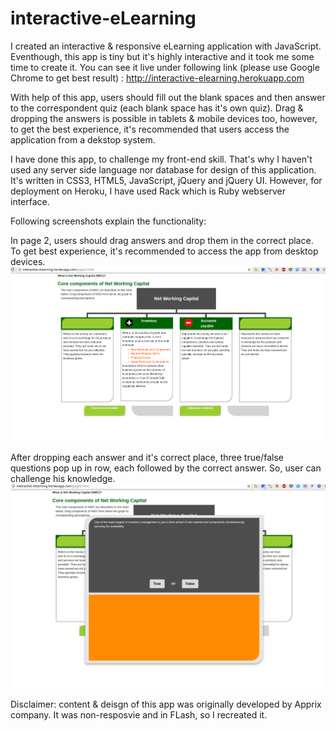 # interactive-eLearning


I created an interactive & responsive eLearning application with JavaScript. Eventhough,  this app is tiny but it's highly interactive and it took me some time to create it. You can see it live under following link (please use Google Chrome to get best result) : http://interactive-elearning.herokuapp.com

With help of this app, users should fill out the blank spaces and then answer to the correspondent quiz (each blank space has it's own quiz). Drag & dropping the answers is possible in tablets & mobile devices too, however, to get the best experience, it's recommended that users access the application from a dekstop system. 


I have done this app, to challenge my front-end skill. That's why I haven't used any server side language nor database for design of this application. It's written in CSS3, HTML5, JavaScript, jQuery and jQuery UI. However, for deployment on Heroku, I have used Rack which is Ruby webserver interface.

Following screenshots explain the functionality:


In page 2, users should drag answers and drop them in the correct place. To get best experience, it's recommended to access the app from desktop devices.
![alt text](https://github.com/anderson-martin/interactive-eLearning/blob/master/screenshots/one.png)


After dropping each answer and it's correct place, three true/false questions pop up in row, each followed by the correct answer. So, user can challenge his knowledge.
![alt text](https://github.com/anderson-martin/interactive-eLearning/blob/master/screenshots/two.png)


Disclaimer: content & deisgn of this app was originally developed by Apprix company. It was non-resposvie and in FLash, so I recreated it.

